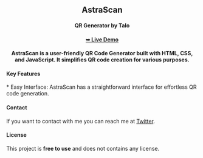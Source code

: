  <h2 align="center">AstraScan</h2>

  <h4 align="center">QR Generator by Talo</h4>

  <h4 align="center"><a href=""><strong>➥ Live Demo</strong></a></h4>

<h4 align="center">AstraScan is a user-friendly QR Code Generator built with HTML, CSS, and JavaScript. It simplifies QR code creation for various purposes.</a></h4>

<h4>Key Features</h4>
* Easy Interface:
AstraScan has a straightforward interface for effortless QR code generation.

#### Contact

If you want to contact with me you can reach me at [Twitter](https://www.twitter.com/taloisik).

#### License

This project is **free to use** and does not contains any license.
